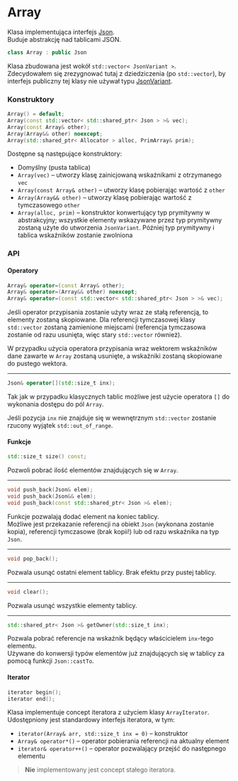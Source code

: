 # Array

Klasa implementująca interfejs [Json](./Json.md).  
Buduje abstrakcję nad tablicami JSON.

```cpp
class Array : public Json
```

Klasa zbudowana jest wokół `std::vector< JsonVariant >`.  
Zdecydowałem się zrezygnować tutaj z dziedziczenia (po `std::vector`), by interfejs publiczny tej klasy nie używał typu [JsonVariant](./JsonVariant.md).

### Konstruktory

```cpp
Array() = default;  
Array(const std::vector< std::shared_ptr< Json > >& vec);
Array(const Array& other);  
Array(Array&& other) noexcept;  
Array(std::shared_ptr< Allocator > alloc, PrimArray& prim);
```

Dostępne są następujące konstruktory:

- Domyślny (pusta tablica)
- `Array(vec)` – utworzy klasę zainicjowaną wskaźnikami z otrzymanego `vec`
- `Array(const Array& other)` – utworzy klasę pobierając wartość z `other`
- `Array(Array&& other)` – utworzy klasę pobierając wartość z tymczasowego `other`
- `Array(alloc, prim)` – konstruktor konwertujący typ prymitywny w abstrakcyjny; wszystkie elementy wskazywane przez typ prymitywny zostaną użyte do utworzenia `JsonVariant`. Później typ prymitywny i tablica wskaźników zostanie zwolniona

### API

#### Operatory

```cpp
Array& operator=(const Array& other);  
Array& operator=(Array&& other) noexcept;  
Array& operator=(const std::vector< std::shared_ptr< Json > >& vec);
```

Jeśli operator przypisania zostanie użyty wraz ze stałą referencją, to elementy zostaną skopiowane. Dla referencji tymczasowej klasy `std::vector` zostaną zamienione miejscami (referencja tymczasowa zostanie od razu usunięta, więc stary `std::vector` również).

W przypadku użycia operatora przypisania wraz wektorem wskaźników dane zawarte w `Array` zostaną usunięte, a wskaźniki zostaną skopiowane do pustego wektora.

---

```cpp
Json& operator[](std::size_t inx);
```

Tak jak w przypadku klasycznych tablic możliwe jest użycie operatora `[]` do wykonania dostępu do pól `Array`.

Jeśli pozycja `inx` nie znajduje się w wewnętrznym `std::vector` zostanie rzucony wyjątek `std::out_of_range`.

#### Funkcje

```cpp
std::size_t size() const;  
```

Pozwoli pobrać ilość elementów znajdujących się w `Array`.

---

```cpp
void push_back(Json& elem);  
void push_back(Json&& elem);  
void push_back(const std::shared_ptr< Json >& elem);  
```

Funkcje pozwalają dodać element na koniec tablicy.  
Możliwe jest przekazanie referencji na obiekt `Json` (wykonana zostanie kopia), referencji tymczasowe (brak kopii!) lub od razu wskaźnika na typ `Json`.

---

```cpp
void pop_back();
```

Pozwala usunąć ostatni element tablicy. Brak efektu przy pustej tablicy.

---

```cpp
void clear();
```

Pozwala usunąć wszystkie elementy tablicy.

---

```cpp
std::shared_ptr< Json >& getOwner(std::size_t inx);
```

Pozwala pobrać referencje na wskaźnik będący właścicielem `inx`-tego elementu.  
Używane do konwersji typów elementów już znajdujących się w tablicy za pomocą funkcji `Json::castTo`.

#### Iterator

```cpp
iterator begin();  
iterator end();
```

Klasa implementuje concept iteratora z użyciem klasy `ArrayIterator`.  
Udostępniony jest standardowy interfejs iteratora, w tym:

- `iterator(Array& arr, std::size_t inx = 0)` – konstruktor
- `Array& operator*()` – operator pobierania referencji na aktualny element
- `iterator& operator++()` – operator pozwalający przejść do następnego elementu

> **Nie** implementowany jest concept stałego iteratora.